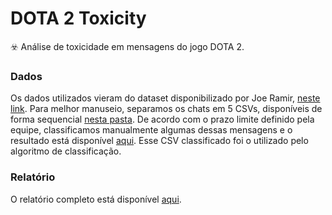 # DOTA 2 Toxicity
☣️ Análise de toxicidade em mensagens do jogo DOTA 2.


### Dados

Os dados utilizados vieram do dataset disponibilizado por Joe Ramir, [neste link](https://www.kaggle.com/jraramirez/dota-2-matches-dataset). Para melhor manuseio, separamos os chats em 5 CSVs, disponíveis de forma sequencial [nesta pasta](). De acordo com o prazo limite definido pela equipe, classificamos manualmente algumas dessas mensagens e o resultado está disponível [aqui](). Esse CSV classificado foi o utilizado pelo algoritmo de classificação.

### Relatório

O relatório completo está disponível [aqui]().